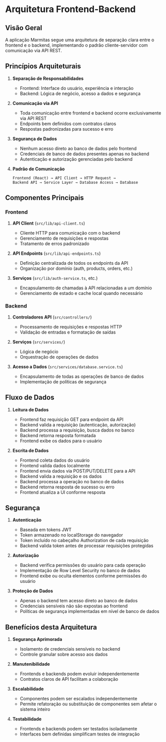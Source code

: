 # Arquitetura Frontend-Backend

## Visão Geral

A aplicação Marmitas segue uma arquitetura de separação clara entre o frontend e o backend, implementando o padrão cliente-servidor com comunicação via API REST.

## Princípios Arquiteturais

1. **Separação de Responsabilidades**
   - Frontend: Interface do usuário, experiência e interação
   - Backend: Lógica de negócio, acesso a dados e segurança

2. **Comunicação via API**
   - Toda comunicação entre frontend e backend ocorre exclusivamente via API REST
   - Endpoints bem definidos com contratos claros
   - Respostas padronizadas para sucesso e erro

3. **Segurança de Dados**
   - Nenhum acesso direto ao banco de dados pelo frontend
   - Credenciais de banco de dados presentes apenas no backend
   - Autenticação e autorização gerenciadas pelo backend

4. **Padrão de Comunicação**
   ```
   Frontend (React) → API Client → HTTP Request → 
   Backend API → Service Layer → Database Access → Database
   ```

## Componentes Principais

### Frontend

1. **API Client** (`src/lib/api-client.ts`)
   - Cliente HTTP para comunicação com o backend
   - Gerenciamento de requisições e respostas
   - Tratamento de erros padronizado

2. **API Endpoints** (`src/lib/api-endpoints.ts`)
   - Definição centralizada de todos os endpoints da API
   - Organização por domínio (auth, products, orders, etc.)

3. **Serviços** (`src/lib/auth-service.ts`, etc.)
   - Encapsulamento de chamadas à API relacionadas a um domínio
   - Gerenciamento de estado e cache local quando necessário

### Backend

1. **Controladores API** (`src/controllers/`)
   - Processamento de requisições e respostas HTTP
   - Validação de entradas e formatação de saídas

2. **Serviços** (`src/services/`)
   - Lógica de negócio
   - Orquestração de operações de dados

3. **Acesso a Dados** (`src/services/database.service.ts`)
   - Encapsulamento de todas as operações de banco de dados
   - Implementação de políticas de segurança

## Fluxo de Dados

1. **Leitura de Dados**
   - Frontend faz requisição GET para endpoint da API
   - Backend valida a requisição (autenticação, autorização)
   - Backend processa a requisição, busca dados no banco
   - Backend retorna resposta formatada
   - Frontend exibe os dados para o usuário

2. **Escrita de Dados**
   - Frontend coleta dados do usuário
   - Frontend valida dados localmente
   - Frontend envia dados via POST/PUT/DELETE para a API
   - Backend valida a requisição e os dados
   - Backend processa a operação no banco de dados
   - Backend retorna resposta de sucesso ou erro
   - Frontend atualiza a UI conforme resposta

## Segurança

1. **Autenticação**
   - Baseada em tokens JWT
   - Token armazenado no localStorage do navegador
   - Token incluído no cabeçalho Authorization de cada requisição
   - Backend valida token antes de processar requisições protegidas

2. **Autorização**
   - Backend verifica permissões do usuário para cada operação
   - Implementação de Row Level Security no banco de dados
   - Frontend exibe ou oculta elementos conforme permissões do usuário

3. **Proteção de Dados**
   - Apenas o backend tem acesso direto ao banco de dados
   - Credenciais sensíveis não são expostas ao frontend
   - Políticas de segurança implementadas em nível de banco de dados

## Benefícios desta Arquitetura

1. **Segurança Aprimorada**
   - Isolamento de credenciais sensíveis no backend
   - Controle granular sobre acesso aos dados

2. **Manutenibilidade**
   - Frontends e backends podem evoluir independentemente
   - Contratos claros de API facilitam a colaboração

3. **Escalabilidade**
   - Componentes podem ser escalados independentemente
   - Permite refatoração ou substituição de componentes sem afetar o sistema inteiro

4. **Testabilidade**
   - Frontends e backends podem ser testados isoladamente
   - Interfaces bem definidas simplificam testes de integração 